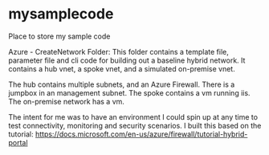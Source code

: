 # mysamplecode
Place to store my sample code


Azure - CreateNetwork Folder:
This folder contains a template file, parameter file and cli code for building out a baseline hybrid network. It contains a hub vnet, a spoke vnet, and a simulated on-premise vnet. 

The hub contains multiple subnets, and an Azure Firewall. There is a jumpbox in an management subnet. 
The spoke contains a vm running iis. 
The on-premise network has a vm.

The intent for me was to have an environment I could spin up at any time to test connectivity, monitoring and security scenarios.
I built this based on the tutorial: https://docs.microsoft.com/en-us/azure/firewall/tutorial-hybrid-portal


